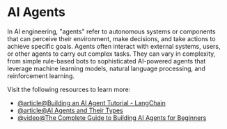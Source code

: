 # AI Agents

In AI engineering, "agents" refer to autonomous systems or components that can perceive their environment, make decisions, and take actions to achieve specific goals. Agents often interact with external systems, users, or other agents to carry out complex tasks. They can vary in complexity, from simple rule-based bots to sophisticated AI-powered agents that leverage machine learning models, natural language processing, and reinforcement learning.

Visit the following resources to learn more:

- [@article@Building an AI Agent Tutorial - LangChain](https://python.langchain.com/docs/tutorials/agents/)
- [@article@AI Agents and Their Types](https://www.digitalocean.com/resources/articles/types-of-ai-agents)
- [@video@The Complete Guide to Building AI Agents for Beginners](https://youtu.be/MOyl58VF2ak?si=-QjRD_5y3iViprJX)